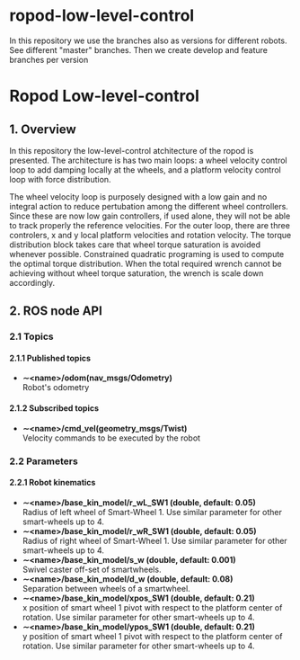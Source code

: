 # ropod-low-level-control

In this repository we use the branches also as versions for different robots. See different "master" branches. Then we create develop and feature branches per version

# Ropod Low-level-control

## 1. Overview
In this repository the low-level-control atchitecture of the ropod is presented. The architecture is has two main loops: a wheel velocity control loop to add damping locally at the wheels, and a platform velocity control loop with force distribution. 

The wheel velocity loop is purposely designed with a low gain and no integral action to reduce pertubation among the different wheel controllers. Since these are now low gain controllers, if used alone, they will not be able to track properly the reference velocities. For the outer loop, there are three controlers, x and y local platform velocities and rotation velocity. The torque distribution block takes care that wheel torque saturation is avoided whenever possible. Constrained quadratic programing is used to compute the optimal torque distribution. When the total required wrench cannot be achieving without wheel torque saturation, the wrench is scale down accordingly.

## 2. ROS node API
### 2.1 Topics
#### 2.1.1 Published topics
* **&#x223C;<name\>/odom(nav_msgs/Odometry)**\
Robot's odometry

#### 2.1.2 Subscribed topics
* **&#x223C;<name\>/cmd_vel(geometry_msgs/Twist)**\
Velocity commands to be executed by the robot

### 2.2 Parameters
#### 2.2.1 Robot kinematics
* **&#x223C;<name\>/base_kin_model/r_wL_SW1 (double, default: 0.05)**\
Radius of left wheel of Smart-Wheel 1. Use similar parameter for other smart-wheels up to 4.
* **&#x223C;<name\>/base_kin_model/r_wR_SW1 (double, default: 0.05)**\
Radius of right wheel of Smart-Wheel 1. Use similar parameter for other smart-wheels up to 4.
* **&#x223C;<name\>/base_kin_model/s_w (double, default: 0.001)**\
Swivel caster off-set of smartwheels. 
* **&#x223C;<name\>/base_kin_model/d_w (double, default: 0.08)**\
Separation between wheels of a smartwheel.
* **&#x223C;<name\>/base_kin_model/xpos_SW1 (double, default: 0.21)**\
x position of smart wheel 1 pivot with respect to the platform center of rotation. Use similar parameter for other smart-wheels up to 4.
* **&#x223C;<name\>/base_kin_model/ypos_SW1 (double, default: 0.21)**\
y position of smart wheel 1 pivot with respect to the platform center of rotation. Use similar parameter for other smart-wheels up to 4.

